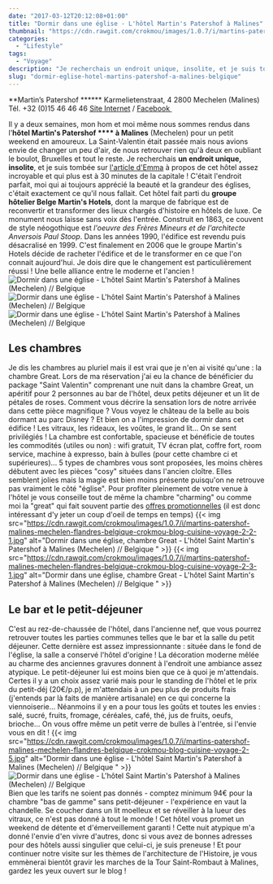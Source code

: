 ```yaml
---
date: "2017-03-12T20:12:08+01:00"
title: "Dormir dans une église - L'hôtel Martin's Patershof à Malines"
thumbnail: "https://cdn.rawgit.com/crokmou/images/1.0.7/i/martins-patershof-malines-mechelen-flandres-belgique-crokmou-blog-cuisine-voyage-2-6.jpg"
categories:
  - "Lifestyle"
tags:
  - "Voyage"
description: "Je recherchais un endroit unique, insolite, et je suis tombée sur l'hôtel Saint Martin's Patershof **** à Malines (Mechelen)..."
slug: "dormir-eglise-hotel-martins-patershof-a-malines-belgique"
---
```


**Martin’s Patershof ****** Karmelietenstraat, 4 2800 Mechelen (Malines) Tél. +32 (0)15 46 46 46 [Site Internet](http://www.martinshotels.com/fr/hotel/martins-patershof) / [Facebook ](https://www.facebook.com/MartinsPatershof)

Il y a deux semaines, mon hom et moi même nous sommes rendus dans l'**hôtel Martin's Patershof **** à Malines** (Mechelen) pour un petit weekend en amoureux. La Saint-Valentin était passée mais nous avions envie de changer un peu d'air, de nous retrouver rien qu'à deux en oubliant le boulot, Bruxelles et tout le reste. Je recherchais **un endroit unique, insolite**, et je suis tombée sur [l'article d'Emma](https://www.augoutdemma.be/34462-dormir-dans-une-eglise-a-lhotel-martins-patershof-a-malines) à propos de cet hôtel assez incroyable et qui plus est à 30 minutes de la capitale ! C'était l'endroit parfait, moi qui ai toujours apprécié la beauté et la grandeur des églises, c'était exactement ce qu'il nous fallait. Cet hôtel fait parti du **groupe hôtelier Belge Martin's Hotels**, dont la marque de fabrique est de reconvertir et transformer des lieux chargés d'histoire en hôtels de luxe. Ce monument nous laisse sans voix dès l'entrée. Construit en 1863, ce couvent de style néogothique est _l'oeuvre des Frères Mineurs et de l'architecte Anversois Paul Stoop_. Dans les années 1990, l'édifice est revendu puis désacralisé en 1999\. C'est finalement en 2006 que le groupe Martin's Hotels décide de racheter l'édifice et de le transformer en ce que l'on connait aujourd'hui. Je dois dire que le changement est particulièrement réussi ! Une belle alliance entre le moderne et l'ancien ! ![Dormir dans une église - L'hôtel Saint Martin's Patershof à Malines (Mechelen) // Belgique](https://cdn.rawgit.com/crokmou/images/1.0.7/i/martins-patershof-malines-mechelen-flandres-belgique-crokmou-blog-cuisine-voyage-2-4.jpg) ![Dormir dans une église - L'hôtel Saint Martin's Patershof à Malines (Mechelen) // Belgique](https://cdn.rawgit.com/crokmou/images/1.0.7/i/martins-patershof-malines-mechelen-flandres-belgique-crokmou-blog-cuisine-voyage-2-1-1.jpg)![Dormir dans une église - L'hôtel Saint Martin's Patershof à Malines (Mechelen) // Belgique](https://cdn.rawgit.com/crokmou/images/1.0.7/i/martins-patershof-malines-mechelen-flandres-belgique-crokmou-blog-cuisine-voyage-1.jpg)

## Les chambres

Je dis les chambres au pluriel mais il est vrai que je n'en ai visité qu'une : la chambre Great. Lors de ma réservation j'ai eu la chance de bénéficier du package "Saint Valentin" comprenant une nuit dans la chambre Great, un apéritif pour 2 personnes au bar de l'hôtel, deux petits déjeuner et un lit de pétales de roses. Comment vous décrire la sensation lors de notre arrivée dans cette pièce magnifique ? Vous voyez le château de la belle au bois dormant au parc Disney ? Et bien on a l'impression de dormir dans cet édifice ! Les vitraux, les rideaux, les voûtes, le grand lit... On se sent privilégiés ! La chambre est confortable, spacieuse et bénéficie de toutes les commodités (utiles ou non) : wifi gratuit, TV écran plat, coffre fort, room service, machine à expresso, bain à bulles (pour cette chambre ci et supérieures)... 5 types de chambres vous sont proposées, les moins chères débutent avec les pièces "cosy" situées dans l'ancien cloître. Elles semblent jolies mais la magie est bien moins présente puisqu'on ne retrouve pas vraiment le côté "église". Pour profiter pleinement de votre venue à l'hôtel je vous conseille tout de même la chambre "charming" ou comme moi la "great" qui fait souvent partie des [offres promotionnelles](http://www.martinshotels.com/fr/hotel/martins-patershof/special-offers) (il est donc intéressant d'y jeter un coup d'oeil de temps en temps) {{< img src="https://cdn.rawgit.com/crokmou/images/1.0.7/i/martins-patershof-malines-mechelen-flandres-belgique-crokmou-blog-cuisine-voyage-2-2-1.jpg" alt="Dormir dans une église, chambre Great - L'hôtel Saint Martin's Patershof à Malines (Mechelen) // Belgique " >}} {{< img src="https://cdn.rawgit.com/crokmou/images/1.0.7/i/martins-patershof-malines-mechelen-flandres-belgique-crokmou-blog-cuisine-voyage-2-3-1.jpg" alt="Dormir dans une église, chambre Great - L'hôtel Saint Martin's Patershof à Malines (Mechelen) // Belgique " >}}

## Le bar et le petit-déjeuner

C'est au rez-de-chaussée de l'hôtel, dans l'ancienne nef, que vous pourrez retrouver toutes les parties communes telles que le bar et la salle du petit déjeuner. Cette dernière est assez impressionnante : située dans le fond de l'église, la salle a conservé l'hôtel d'origine ! La décoration moderne mêlée au charme des anciennes gravures donnent à l'endroit une ambiance assez atypique. Le petit-déjeuner lui est moins bien que ce à quoi je m'attendais. Certes il y a un choix assez varié mais pour le standing de l'hôtel et le prix du petit-déj (20€/p.p), je m'attendais à un peu plus de produits frais (j'entends par là faits de manière artisanale) en ce qui concerne la viennoiserie... Néanmoins il y en a pour tous les goûts et toutes les envies : salé, sucré, fruits, fromage, céréales, café, thé, jus de fruits, oeufs, brioche... On vous offre même un petit verre de bulles à l'entrée, si l'envie vous en dit ! {{< img src="https://cdn.rawgit.com/crokmou/images/1.0.7/i/martins-patershof-malines-mechelen-flandres-belgique-crokmou-blog-cuisine-voyage-2-5.jpg" alt="Dormir dans une église - L'hôtel Saint Martin's Patershof à Malines (Mechelen) // Belgique " >}} ![Dormir dans une église - L'hôtel Saint Martin's Patershof à Malines (Mechelen) // Belgique ](https://cdn.rawgit.com/crokmou/images/1.0.7/i/martins-patershof-malines-mechelen-flandres-belgique-crokmou-blog-cuisine-voyage-2.jpg) Bien que les tarifs ne soient pas donnés - comptez minimum 94€ pour la chambre "bas de gamme" sans petit-déjeuner - l'expérience en vaut la chandelle. Se coucher dans un lit moelleux et se réveiller à la lueur des vitraux, ce n'est pas donné à tout le monde ! Cet hôtel vous promet un weekend de détente et d'émerveillement garanti ! Cette nuit atypique m'a donné l'envie d'en vivre d'autres, donc si vous avez de bonnes adresses pour des hôtels aussi singulier que celui-ci, je suis preneuse ! Et pour continuer notre visite sur les thèmes de l'architecture de l'Histoire, je vous emmènerai bientôt gravir les marches de la Tour Saint-Rombaut à Malines, gardez les yeux ouvert sur le blog !